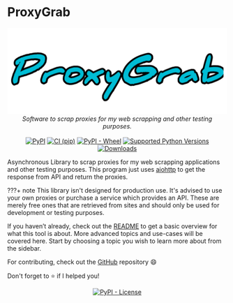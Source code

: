 # ProxyGrab

<p align="center">
<a href="https://proxygrab.divkix.me"><img src="img/name.png"></a>
<i>Software to scrap proxies for my web scrapping and other testing purposes.</i></br></br>
<a href="https://pypi.org/project/ProxyGrab/"><img src="https://img.shields.io/pypi/v/ProxyGrab" alt="PyPI"></a>
<a href="https://github.com/Divkix/ProxyGrab/actions"><img src="https://github.com/Divkix/ProxyGrab/workflows/CI%20%28pip%29/badge.svg" alt="CI (pip)"></a>
<a href="https://pypi.org/project/proxygrab/"><img src="https://img.shields.io/pypi/wheel/ProxyGrab.svg" alt="PyPI - Wheel"></a>
<a href="https://pypi.org/project/proxygrab/"><img src="https://img.shields.io/pypi/pyversions/ProxyGrab.svg" alt="Supported Python Versions"></a>
<a href="https://pepy.tech/project/ProxyGrab"><img src="https://pepy.tech/badge/ProxyGrab" alt="Downloads"></a>
</p>

Asynchronous Library to scrap proxies for my web scrapping applications and other testing purposes. This program just uses [aiohttp](https://pypi.org/project/aiohttp) to get the response from API and return the proxies.

???+ note
    This library isn't designed for production use. It's advised to use your own proxies or purchase a service which provides an API. These are merely free ones that are retrieved from sites and should only be used for development or testing purposes.

If you haven’t already, check out the [README](https://github.com/Divkix/ProxyGrab/blob/master/README.md) to get a basic overview for what this tool is about. More advanced topics and use-cases will be covered here. Start by choosing a topic you wish to learn more about from the sidebar.

For contributing, check out the [GitHub](https://github.com/Divkix/ProxyGrab/) repository :smile:

Don't forget to :star: if I helped you!

<p align="center">
<a href="https://github.com/Divkix/ProxyGrab/blob/master/LICENSE"><img src="https://img.shields.io/pypi/l/ProxyGrab" alt="PyPI - License"></a>
</p>
